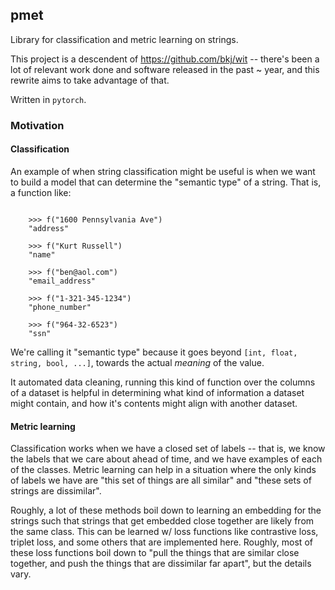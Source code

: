 ## pmet

Library for classification and metric learning on strings.

This project is a descendent of https://github.com/bkj/wit -- there's been a lot of relevant work done and software released in the past ~ year, and this rewrite aims to take advantage of that.

Written in `pytorch`.  

### Motivation

#### Classification

An example of when string classification might be useful is when we want to build a model that can determine the "semantic type" of a string.  That is, a function like:

```

    >>> f("1600 Pennsylvania Ave")
    "address"
    
    >>> f("Kurt Russell")
    "name"
    
    >>> f("ben@aol.com")
    "email_address"

    >>> f("1-321-345-1234")
    "phone_number"
    
    >>> f("964-32-6523")
    "ssn"

```

We're calling it "semantic type" because it goes beyond `[int, float, string, bool, ...]`, towards the actual _meaning_ of the value. 

It automated data cleaning, running this kind of function over the columns of a dataset is helpful in determining what kind of information a dataset might contain, and how it's contents might align with another dataset.

#### Metric learning

Classification works when we have a closed set of labels -- that is, we know the labels that we care about ahead of time, and we have examples of each of the classes.  Metric learning can help in a situation where the only kinds of labels we have are "this set of things are all similar" and "these sets of strings are dissimilar".

Roughly, a lot of these methods boil down to learning an embedding for the strings such that strings that get embedded close together are likely from the same class.  This can be learned w/ loss functions like contrastive loss, triplet loss, and some others that are implemented here.  Roughly, most of these loss functions boil down to "pull the things that are similar close together, and push the things that are dissimilar far apart", but the details vary.